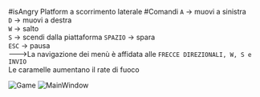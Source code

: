 #isAngry
Platform a scorrimento laterale
#Comandi
`A` -> muovi a sinistra<br>
`D` -> muovi a destra<br>
`W` -> salto<br>
`S` -> scendi dalla piattaforma
`SPAZIO` -> spara<br>
`ESC` -> pausa<br>
--->La navigazione dei menù è affidata alle `FRECCE DIREZIONALI, W, S e INVIO`
<br>Le caramelle aumentano il rate di fuoco

![Game](Assets/Image/Game.png)
![MainWindow](Assets/Image/MainWindow.png)